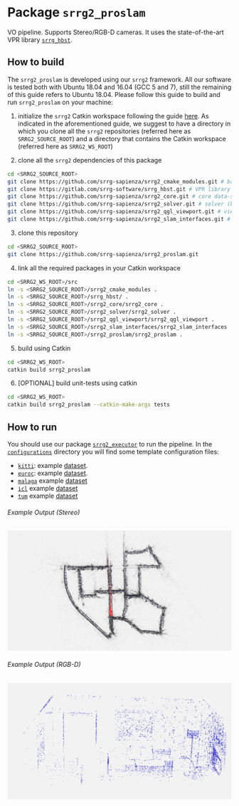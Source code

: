 # Package `srrg2_proslam`

VO pipeline. Supports Stereo/RGB-D cameras. It uses the state-of-the-art VPR library [`srrg_hbst`](https://gitlab.com/srrg-software/srrg_hbst).

## How to build
The `srrg2_proslam` is developed using our `srrg2` framework.
All our software is tested both with Ubuntu 18.04 and 16.04 (GCC 5 and 7), still the remaining of this guide refers to Ubuntu 18.04.
Please follow this guide to build and run `srrg2_proslam` on your machine:

1. initialize the `srrg2` Catkin workspace following the guide [here](https://github.com/srrg-sapienza/srrg2_core/tree/master/srrg2_core). As indicated in the aforementioned guide, we suggest to have a directory in which you clone all the `srrg2` repositories (referred here as `SRRG2_SOURCE_ROOT`) and a directory that contains the Catkin workspace (referred here as `SRRG2_WS_ROOT`)

2. clone all the `srrg2` dependencies of this package
```bash
cd <SRRG2_SOURCE_ROOT>
git clone https://github.com/srrg-sapienza/srrg2_cmake_modules.git # basic cmake-modules
git clone https://gitlab.com/srrg-software/srrg_hbst.git # VPR library (to compute loop closures in Visual-SLAM pipelines)
git clone https://github.com/srrg-sapienza/srrg2_core.git # core data-structures and
git clone https://github.com/srrg-sapienza/srrg2_solver.git # solver (both for registration and global optimization)
git clone https://github.com/srrg-sapienza/srrg2_qgl_viewport.git # viewport
git clone https://github.com/srrg-sapienza/srrg2_slam_interfaces.git # SLAM interfaces
```

3. clone this repository
```bash
cd <SRRG2_SOURCE_ROOT>
git clone https://github.com/srrg-sapienza/srrg2_proslam.git
```

4. link all the required packages in your Catkin workspace
```bash
cd <SRRG2_WS_ROOT>/src
ln -s <SRRG2_SOURCE_ROOT>/srrg2_cmake_modules .
ln -s <SRRG2_SOURCE_ROOT>/srrg_hbst/ .
ln -s <SRRG2_SOURCE_ROOT>/srrg2_core/srrg2_core .
ln -s <SRRG2_SOURCE_ROOT>/srrg2_solver/srrg2_solver .
ln -s <SRRG2_SOURCE_ROOT>/srrg2_qgl_viewport/srrg2_qgl_viewport .
ln -s <SRRG2_SOURCE_ROOT>/srrg2_slam_interfaces/srrg2_slam_interfaces .
ln -s <SRRG2_SOURCE_ROOT>/srrg2_proslam/srrg2_proslam .
```

5. build using Catkin
```bash
cd <SRRG2_WS_ROOT>
catkin build srrg2_proslam
```

6. [OPTIONAL] build unit-tests using catkin
```bash
cd <SRRG2_WS_ROOT>
catkin build srrg2_proslam --catkin-make-args tests
```

## How to run
You should use our package [`srrg2_executor`](https://github.com/srrg-sapienza/srrg2_executor) to run the pipeline. In the [`configurations`](https://github.com/srrg-sapienza/srrg2_proslam/tree/master/configurations) directory you will find some template configuration files:

* [`kitti`](../configurations/kitti.conf): example [dataset](https://drive.google.com/open?id=1u_d4qp5p7eyWQk4zZhI8x13uEB_Ut7pC).
* [`euroc`](../configurations/euroc.conf): example [dataset](https://drive.google.com/open?id=1g6_QudgZetukSTe6MwYxauaei_8n_lza).
* [`malaga`](../configurations/malaga.conf) example [dataset](https://drive.google.com/open?id=1u_d4qp5p7eyWQk4zZhI8x13uEB_Ut7pC)
* [`icl`](../configurations/icl.conf) example [dataset](https://drive.google.com/open?id=1HBEmz0qBxFUTrk1K4pJIUNPpJYhgMHYD)
* [`tum`](../configurations/tum.conf) example [dataset](https://drive.google.com/open?id=1qPavF3iHuoeG7P_cVUUQ_nyXKE0miR-z)

###### Example Output (Stereo)
![multi-lidar-output](../configurations/OUTPUT_MAP_kitti_00.png)

###### Example Output (RGB-D)
![multi-lidar-output](../configurations/OUTPUT_MAP_icl_lr_0_no_trajectory.png)
